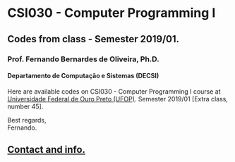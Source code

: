 # CSI030 - Computer Programming I
## Codes from class - Semester 2019/01.
### **Prof. Fernando Bernardes de Oliveira, Ph.D.**
#### Departamento de Computação e Sistemas (DECSI)

Here are available codes on CSI030 - Computer Programming I course at [Universidade Federal de Ouro Preto (UFOP)](http://www.ufop.br). Semester 2019/01 [Extra class, number 45].

Best regards,  
Fernando.

[Contact and info.](mailto:fboliveira@ufop.edu.br)
--------------
